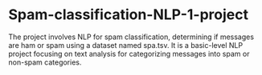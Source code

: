 # Spam-classification-NLP-1-project
The project involves NLP for spam classification, determining if messages are ham or spam using a dataset named spa.tsv. It is a basic-level NLP project focusing on text analysis for categorizing messages into spam or non-spam categories.
